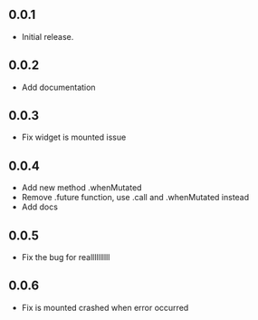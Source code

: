 ## 0.0.1

* Initial release.

## 0.0.2

* Add documentation

## 0.0.3

* Fix widget is mounted issue

## 0.0.4

* Add new method .whenMutated
* Remove .future function, use .call and .whenMutated instead
* Add docs

## 0.0.5
* Fix the bug for reallllllllll

## 0.0.6
* Fix is mounted crashed when error occurred